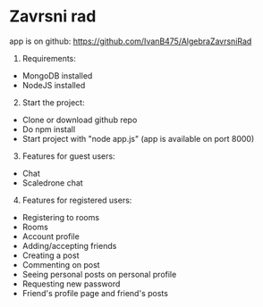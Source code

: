 # Zavrsni rad
app is on github: https://github.com/IvanB475/AlgebraZavrsniRad

1. Requirements:
- MongoDB installed
- NodeJS installed


2. Start the project:
- Clone or download github repo
- Do npm install
- Start project with "node app.js" (app is available on port 8000)


3. Features for guest users:
- Chat
- Scaledrone chat


4. Features for registered users:
- Registering to rooms
- Rooms
- Account profile
- Adding/accepting friends
- Creating a post
- Commenting on post
- Seeing personal posts on personal profile
- Requesting new password
- Friend's profile page and friend's posts